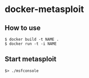 # docker-metasploit


## How to use

```
$ docker build -t NAME .
$ docker run -t -i NAME
```


## Start metasploit

```
$> ./msfconsole

```


